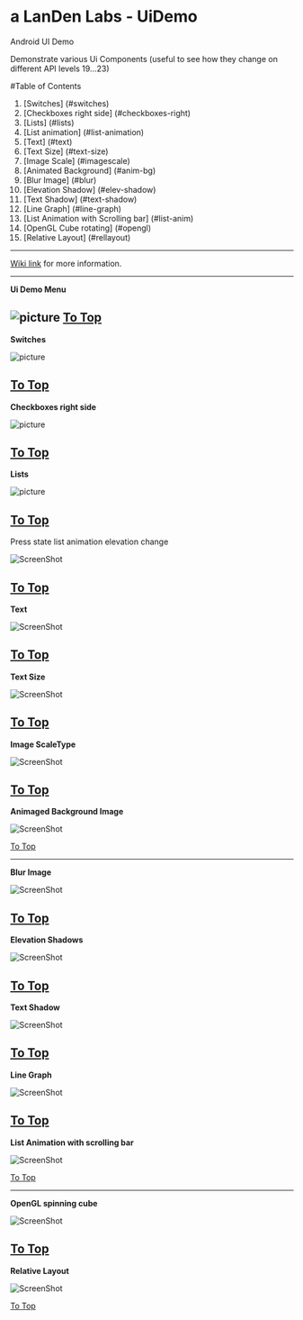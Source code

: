 # a LanDen Labs - UiDemo
Android UI Demo

Demonstrate various Ui Components (useful to see how they change on different API levels 19...23)

<a name="table"></a>
#Table of Contents
1. [Switches] (#switches)
2. [Checkboxes right side] (#checkboxes-right)
3. [Lists] (#lists)
4. [List animation] (#list-animation)
5. [Text] (#text)
6. [Text Size] (#text-size)
7. [Image Scale] (#imagescale)
8. [Animated Background] (#anim-bg)
9. [Blur Image] (#blur)
10. [Elevation Shadow] (#elev-shadow)
11. [Text Shadow] (#text-shadow)
12. [Line Graph] (#line-graph)
13. [List Animation with Scrolling bar] (#list-anim)
14. [OpenGL Cube rotating] (#opengl)
15. [Relative Layout] (#rellayout)


***

[Wiki link](http://landenlabs.com/android/uicomponents/uicomponents.html) for more information.

---
<a name="menu"></a>
**Ui Demo Menu** 

![picture](screenshots/uidemo-menu.jpg)
[To Top](#table)
---
<a name="switches"></a>
**Switches** 

![picture](screenshots/switches.gif)

[To Top](#table)
---
<a name="checkboxes-right"></a>
**Checkboxes right side**
 
![picture](screenshots/checkright.gif)

[To Top](#table)
---
<a name="lists"></a>
**Lists**

![picture](screenshots/lists.gif)

[To Top](#table)
---
<a name="list-animation"></a>
Press state list animation elevation change 

![ScreenShot](screenshots/elevation.gif)

[To Top](#table)
---
<a name="text"></a>
**Text**

![ScreenShot](screenshots/page1-text.png)

[To Top](#table)
---
<a name="text-size"></a>
**Text Size** 

![ScreenShot](screenshots/uidemo-textsize.jpg)

[To Top](#table)
---
<a name="imagescale"></a>
**Image ScaleType** 

![ScreenShot](screenshots/uidemo-imagescale.jpg)

[To Top](#table)
---
<a name="anim-bg"></a>
**Animaged Background Image** 

![ScreenShot](screenshots/uidemo-anim-bg.gif)

[To Top](#table)

---
<a name="blur"></a>
**Blur Image** 

![ScreenShot](screenshots/uidemo-blur1.jpg)

[To Top](#table)
---
<a name="elev-shadow"></a>
**Elevation Shadows** 

![ScreenShot](screenshots/uidemo-elev-shadow.gif)

[To Top](#table)
---
<a name="text-shadow"></a>
**Text Shadow** 

![ScreenShot](screenshots/uidemo-text-shadow.jpg)

[To Top](#table)
---
<a name="line-graph"></a>
**Line Graph** 

![ScreenShot](uidemo-graph.gif)

[To Top](#table)
---
<a name="list-anim"></a>
**List Animation with scrolling bar** 

             
![ScreenShot](screenshots/uidemo-list-anim.gif)

[To Top](#table)

---
<a name="opengl"></a>
**OpenGL spinning cube** 

![ScreenShot](screenshots/uidemo-opengl.gif)

[To Top](#table)
---
<a name="rellayout"></a>
**Relative Layout** 

![ScreenShot](screenshots/uidemo-rellayout.jpg)

[To Top](#table)
